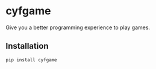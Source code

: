 # cyfgame

Give you a better programming experience to play games.

## Installation
```bash
pip install cyfgame